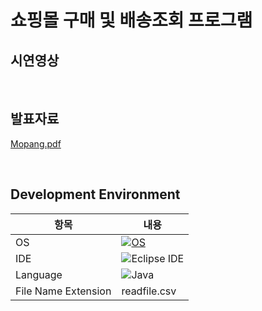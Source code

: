 # 쇼핑몰 구매 및 배송조회 프로그램

## 시연영상

<br/>

## 발표자료
[Mopang.pdf](https://github.com/kang-minjune/JAVA-Miniproject/blob/main/JAVA%20Mini%20Project%20%E1%84%87%E1%85%A1%E1%86%AF%E1%84%91%E1%85%AD%E1%84%8C%E1%85%A1%E1%84%85%E1%85%AD.pdf)

<br/>

## Development Environment

| 항목 | 내용 |
| --- | --- |
| OS | [![OS](https://img.shields.io/badge/OS-macOS-informational?style=flat-square&logo=apple&logoColor=white)](https://en.wikipedia.org/wiki/MacOS) |
| IDE | ![Eclipse IDE](https://img.shields.io/badge/eclipse-2C2255?style=for-the-badge&logo=eclipse&logoColor=white)|
| Language | ![Java](https://img.shields.io/badge/Java-orange?style=flat-square&logo=java)|
| File Name Extension | readfile.csv |
